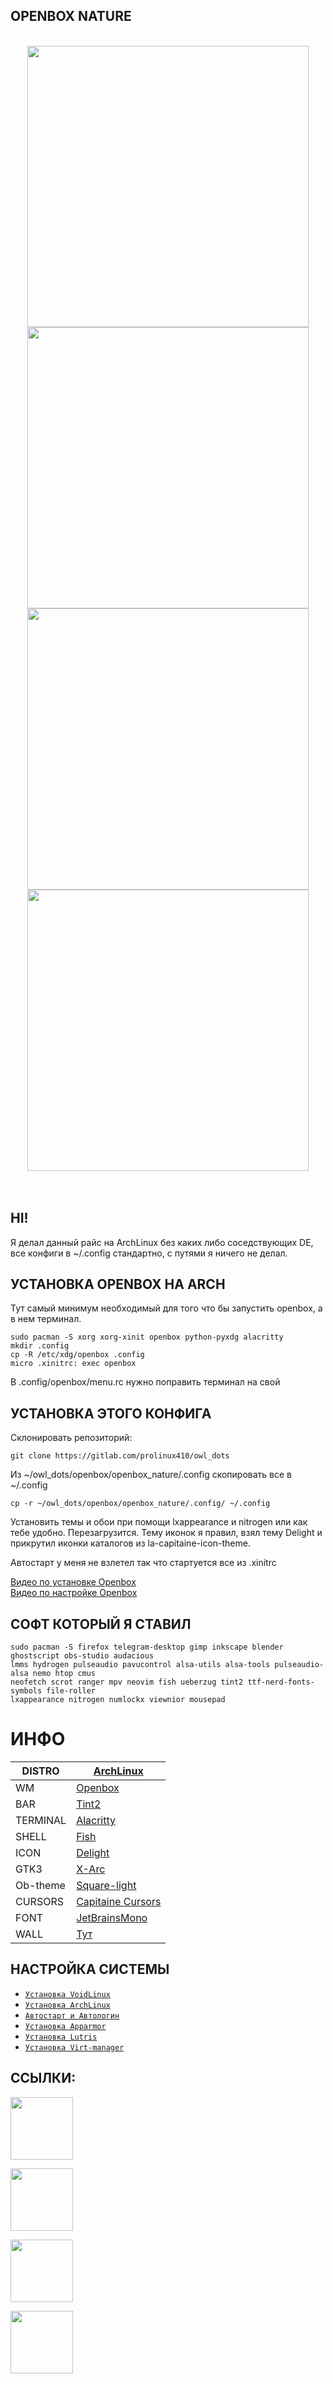 ## OPENBOX NATURE
<br />
  
<div align="center">
<img src="https://gitlab.com/prolinux410/owl_dots/-/raw/main/openbox/openbox_nature/.img/1.jpg?ref_type=heads" width="450">

<img src="https://gitlab.com/prolinux410/owl_dots/-/raw/main/openbox/openbox_nature/.img/2.jpg?ref_type=heads" width="450">

<img src="https://gitlab.com/prolinux410/owl_dots/-/raw/main/openbox/openbox_nature/.img/3.jpg?ref_type=heads" width="450">

<img src="https://gitlab.com/prolinux410/owl_dots/-/raw/main/openbox/openbox_nature/.img/4.jpg?ref_type=heads" width="450">
</div>  
<br /><br />

## HI!
Я делал данный райс на ArchLinux без каких либо соседствующих DE,
все конфиги в ~/.config стандартно, с путями я ничего не делал.

## УСТАНОВКА OPENBOX НА ARCH
Тут самый минимум необходимый для того что бы запустить openbox, а в нем терминал.
  
```
sudo pacman -S xorg xorg-xinit openbox python-pyxdg alacritty
mkdir .config
cp -R /etc/xdg/openbox .config
micro .xinitrc: exec openbox
```
В .config/openbox/menu.rc нужно поправить терминал на свой


## УСТАНОВКА ЭТОГО КОНФИГА
Склонировать репозиторий:  
```
git clone https://gitlab.com/prolinux410/owl_dots
```
  
Из ~/owl_dots/openbox/openbox_nature/.config скопировать все в ~/.config
```
cp -r ~/owl_dots/openbox/openbox_nature/.config/ ~/.config
```
  
Установить темы и обои при помощи lxappearance и nitrogen или как тебе удобно. Перезагрузится.
Тему иконок я правил, взял тему Delight и прикрутил иконки каталогов из la-capitaine-icon-theme.
  
Автостарт у меня не взлетел так что стартуется все из .xinitrc  

[Видео по установке Openbox](https://www.youtube.com/watch?v=mYAOaEdY-rs&t=24s)  
[Видео по настройке Openbox](https://www.youtube.com/watch?v=8a0Ue0PnZs4)
  

## СОФТ КОТОРЫЙ Я СТАВИЛ
```
sudo pacman -S firefox telegram-desktop gimp inkscape blender ghostscript obs-studio audacious
lmms hydrogen pulseaudio pavucontrol alsa-utils alsa-tools pulseaudio-alsa nemo htop cmus
neofetch scrot ranger mpv neovim fish ueberzug tint2 ttf-nerd-fonts-symbols file-roller
lxappearance nitrogen numlockx viewnior mousepad
```


# ИНФО
|DISTRO|[ArchLinux](https://archlinux.org/)|
| ------ | ------ |
|WM|[Openbox](http://openbox.org)|
|BAR|[Tint2](https://gitlab.com/o9000/tint2)|
|TERMINAL|[Alacritty](https://github.com/alacritty/alacritty)|
|SHELL|[Fish](https://fishshell.com/)|
|ICON|[Delight](https://www.pling.com/p/1532276)|
|GTK3|[X-Arc](https://www.gnome-look.org/p/1167049/)|
|Ob-theme|[Square-light](https://gitlab.com/prolinux410/owl_dots/-/raw/main/openbox/openbox_nature/Square-light.tar.gz)|
|CURSORS|[Capitaine Cursors](https://github.com/keeferrourke/capitaine-cursors)|
|FONT|[JetBrainsMono](https://www.jetbrains.com/lp/mono/)|
|WALL|[Тут](https://sun9-10.userapi.com/impg/M-OStO1_7QiSzizkE_JI0G8SKJtQyF-rcVhfFA/1yZewbP9dzg.jpg?size=2560x1440&quality=95&sign=cc2a35a4ecc372ab66e7b8b97e8528f7&type=album)|  


## НАСТРОЙКА СИСТЕМЫ
  
- [```Установка VoidLinux```](https://gitlab.com/prolinux410/owl_dots/-/wikis/VoidLinux-uefi-install)  
- [```Установка ArchLinux```](https://gitlab.com/prolinux410/owl_dots/-/wikis/ArchLinux-uefi-install)  
- [```Автостарт и Автологин```](https://gitlab.com/prolinux410/owl_dots/-/wikis/Autostart_wm)  
- [```Установка Apparmor```](https://gitlab.com/prolinux410/owl_dots/-/wikis/Apparmor)  
- [```Установка Lutris```](https://gitlab.com/prolinux410/owl_dots/-/wikis/Lutris)  
- [```Установка Virt-manager```](https://gitlab.com/prolinux410/owl_dots/-/wikis/Virt-Manager)  

## ССЫЛКИ:  
[<img src="https://gitlab.com/prolinux410/owl_dots/-/raw/main/.img/git_youtube.png?ref_type=heads" width="100">](https://www.youtube.com/@prolinux2753)

[<img src="https://gitlab.com/prolinux410/owl_dots/-/raw/main/.img/git_tg.png?ref_type=heads" width="100">](https://t.me/prolinux_tg)

[<img src="https://gitlab.com/prolinux410/owl_dots/-/raw/main/.img/git_unsplash.png?ref_type=heads" width="100">](https://unsplash.com/@owl410/collections)

[<img src="https://gitlab.com/prolinux410/owl_dots/-/raw/main/.img/git_coffee.png?ref_type=heads" width="100">](https://www.donationalerts.com/r/prolinux)


